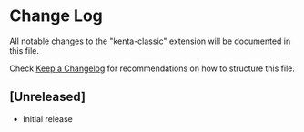 # Change Log

All notable changes to the "kenta-classic" extension will be documented in this file.

Check [Keep a Changelog](http://keepachangelog.com/) for recommendations on how to structure this file.

## [Unreleased]

- Initial release
